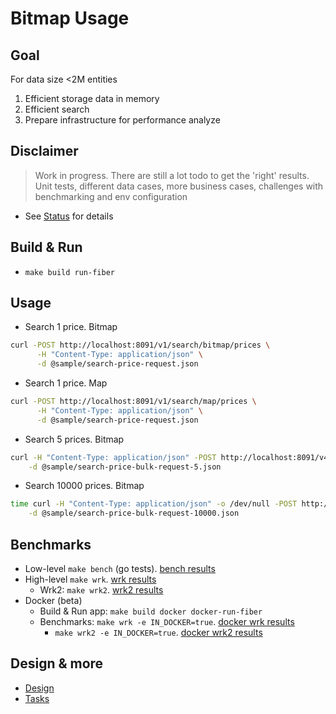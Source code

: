 # Bitmap Usage

## Goal

For data size <2M entities
1. Efficient storage data in memory 
2. Efficient search
3. Prepare infrastructure for performance analyze

## Disclaimer
> Work in progress. There are still a lot todo to get the 'right' results.
> Unit tests, different data cases, more business cases, challenges with benchmarking and env configuration

* See [Status](docs/status.md) for details

## Build & Run
* `make build run-fiber`

## Usage  
* Search 1 price. Bitmap 
```bash
curl -POST http://localhost:8091/v1/search/bitmap/prices \
      -H "Content-Type: application/json" \
      -d @sample/search-price-request.json
```
* Search 1 price. Map
```bash
curl -POST http://localhost:8091/v1/search/map/prices \
      -H "Content-Type: application/json" \
      -d @sample/search-price-request.json
```
* Search 5 prices. Bitmap
```bash
curl -H "Content-Type: application/json" -POST http://localhost:8091/v4/search/bitmap/bulk/prices \
    -d @sample/search-price-bulk-request-5.json
```
* Search 10000 prices. Bitmap
```bash
time curl -H "Content-Type: application/json" -o /dev/null -POST http://localhost:8091/v4/search/bitmap/bulk/prices \
    -d @sample/search-price-bulk-request-10000.json
```

## Benchmarks
* Low-level `make bench` (go tests). [bench results](benchmark/Prices-487k-PricesPerOffering-9.7k/benchmark-results.txt)
* High-level `make wrk`. [wrk results](benchmark/wrk)
  * Wrk2: `make wrk2`. [wrk2 results](benchmark/wrk2)
* Docker (beta) 
  * Build & Run app: `make build docker docker-run-fiber`
  * Benchmarks: `make wrk -e IN_DOCKER=true`. [docker wrk results](benchmark/docker/wrk)
    * `make wrk2 -e IN_DOCKER=true`. [docker wrk2 results](benchmark/docker/wrk2)

## Design & more
* [Design](docs/design.md)
* [Tasks](docs/tasks.md)